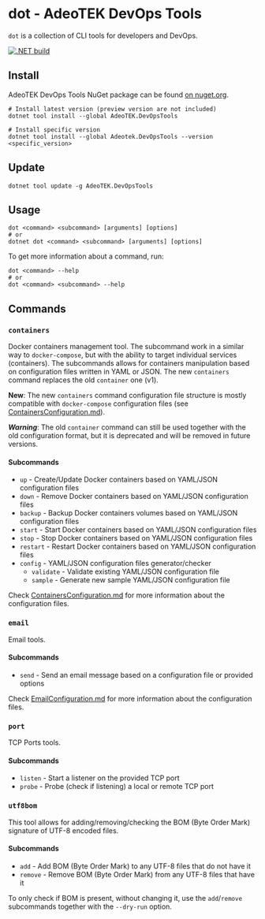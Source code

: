 # dot - AdeoTEK DevOps Tools

`dot` is a collection of CLI tools for developers and DevOps.

[![.NET build](https://github.com/adeotek/dot/actions/workflows/dotnet_build.yml/badge.svg)](https://github.com/adeotek/dot/actions/workflows/dotnet_build.yml)

## Install

AdeoTEK DevOps Tools NuGet package can be found [on nuget.org](https://www.nuget.org/packages/AdeoTEK.DevOpsTools/).

```shell
# Install latest version (preview version are not included)
dotnet tool install --global AdeoTEK.DevOpsTools

# Install specific version
dotnet tool install --global Adeotek.DevOpsTools --version <specific_version>
```

## Update

```shell
dotnet tool update -g AdeoTEK.DevOpsTools
```

## Usage

```shell
dot <command> <subcommand> [arguments] [options]
# or
dotnet dot <command> <subcommand> [arguments] [options]
```

To get more information about a command, run:

```shell
dot <command> --help
# or
dot <command> <subcommand> --help
```

## Commands

### `containers`

Docker containers management tool. The subcommand work in a similar way to `docker-compose`, but with the ability to target individual services (containers).
The subcommands allows for containers manipulation based on configuration files written in YAML or JSON.
The new `containers` command replaces the old `container` one (v1).

**New**: The new `containers` command configuration file structure is mostly compatible with `docker-compose` configuration files (see [ContainersConfiguration.md](./samples/ContainersConfiguration.md)).

**_Warning_**: The old `container` command can still be used together with the old configuration format, but it is deprecated and will be removed in future versions.  

#### Subcommands

- `up` - Create/Update Docker containers based on YAML/JSON configuration files
- `down` - Remove Docker containers based on YAML/JSON configuration files
- `backup` - Backup Docker containers volumes based on YAML/JSON configuration files
- `start` - Start Docker containers based on YAML/JSON configuration files
- `stop` - Stop Docker containers based on YAML/JSON configuration files
- `restart` - Restart Docker containers based on YAML/JSON configuration files
- `config` - YAML/JSON configuration files generator/checker
   - `validate` - Validate existing YAML/JSON configuration file
   - `sample` - Generate new sample YAML/JSON configuration file

Check [ContainersConfiguration.md](./samples/ContainersConfiguration.md) for more information about the configuration files.

### `email`

Email tools.

#### Subcommands

- `send` - Send an email message based on a configuration file or provided options

Check [EmailConfiguration.md](./samples/EmailConfiguration.md) for more information about the configuration files.

### `port`

TCP Ports tools.

#### Subcommands

- `listen` - Start a listener on the provided TCP port
- `probe` - Probe (check if listening) a local or remote TCP port

### `utf8bom`

This tool allows for adding/removing/checking the BOM (Byte Order Mark) signature of UTF-8 encoded files.

#### Subcommands

- `add` - Add BOM (Byte Order Mark) to any UTF-8 files that do not have it
- `remove` - Remove BOM (Byte Order Mark) from any UTF-8 files that have it

To only check if BOM is present, without changing it, use the `add`/`remove` subcommands together with the `--dry-run` option. 
